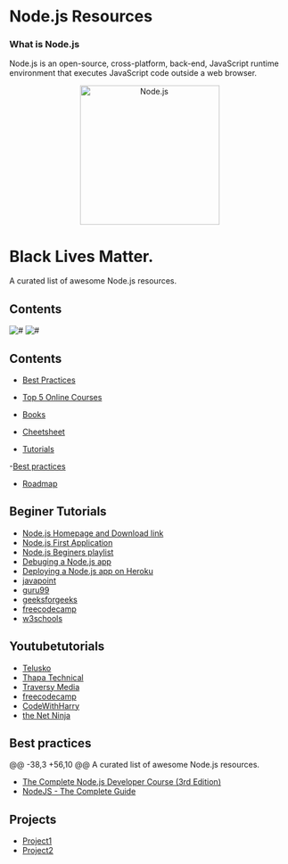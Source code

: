 # Node.js Resources
### What is Node.js 
Node.js is an open-source, cross-platform, back-end, JavaScript runtime environment that executes JavaScript code outside a web browser. 

<div align="center">
<img width="250" src="https://devicons.github.io/devicon/devicon.git/icons/nodejs/nodejs-original-wordmark.svg" alt="Node.js">
</div>

# Black Lives Matter.

A curated list of awesome Node.js resources.
## Contents

![#](https://badgen.net/badge/best-practices/5+/red)
![#](https://badgen.net/badge/educational/5+/green)


## Contents
- [Best Practices](#beginer-tutorials)<br/> 

- [Top 5 Online Courses](#beginer-tutorials)<br/> 

- [Books](#beginer-tutorials)<br/> 

- [Cheetsheet](https://gist.github.com/LeCoupa/985b82968d8285987dc3)

- [Tutorials](#beginer-tutorials)<br/>

-[Best practices](#best-practices)<br/>

- [Roadmap](https://github.com/aliyr/Nodejs-Developer-Roadmap/blob/master/Node.js-developer-roadmap.png)

## Beginer Tutorials

- [Node.js Homepage and Download link](https://nodejs.org/en/)
- [Node.js First Application ](https://www.tutorialspoint.com/nodejs/nodejs_first_application.htm)
- [Node.js Beginers playlist](https://www.youtube.com/watch?v=w-7RQ46RgxU&list=PL4cUxeGkcC9gcy9lrvMJ75z9maRw4byYp)
- [Debuging a Node.js app](https://blog.heroku.com/debug-node-applications)
- [Deploying a Node.js app on Heroku](https://devcenter.heroku.com/articles/deploying-nodejs)
- [javapoint](https://www.javatpoint.com/nodejs-tutorial)
- [guru99](https://www.guru99.com/node-js-tutorial.html)
- [geeksforgeeks](https://www.geeksforgeeks.org/nodejs-tutorials/)
- [freecodecamp](https://www.freecodecamp.org/news/the-definitive-node-js-handbook-6912378afc6e/)
- [w3schools](https://www.w3schools.com/nodejs/)

## Youtubetutorials
-  [Telusko](https://www.youtube.com/watch?v=vJEO57B05Sg) 
-  [Thapa Technical](https://www.youtube.com/watch?v=ipnWAKoiBtY&t=4343s) 
-  [Traversy Media](https://www.youtube.com/watch?v=fBNz5xF-Kx4) 
-  [freecodecamp](https://www.youtube.com/watch?v=RLtyhwFtXQA) 
-  [CodeWithHarry](https://www.youtube.com/watch?v=YFmgNiimfyk&t=946s)
-  [the Net Ninja](https://www.youtube.com/playlist?list=PL4cUxeGkcC9gcy9lrvMJ75z9maRw4byYp)


## Best practices

@@ -38,3 +56,10 @@ A curated list of awesome Node.js resources.
- [The Complete Node.js Developer Course (3rd Edition)](https://www.udemy.com/course/the-complete-nodejs-developer-course-2/)
- [NodeJS - The Complete Guide](https://www.udemy.com/course/nodejs-the-complete-guide/)

## Projects

- [Project1](https://www.youtube.com/watch?v=ZVznzY7EjuY)
- [Project2](https://www.youtube.com/watch?v=Dkh2IjrAkVI)



